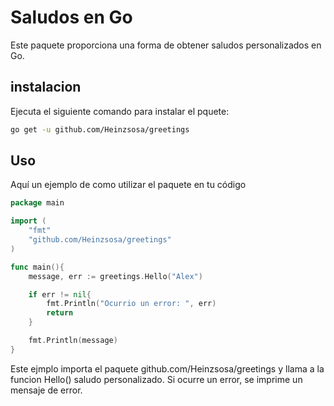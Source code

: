 # Saludos en Go

Este paquete proporciona una forma de obtener saludos personalizados en Go.

## instalacion
Ejecuta el siguiente comando para instalar el pquete:
```bash
go get -u github.com/Heinzsosa/greetings
```

## Uso
Aquí un ejemplo de como utilizar el paquete en tu código

```go
package main

import (
    "fmt"
    "github.com/Heinzsosa/greetings"
)

func main(){
    message, err := greetings.Hello("Alex")

    if err != nil{
        fmt.Println("Ocurrio un error: ", err)
        return
    }

    fmt.Println(message)
}

```
Este ejmplo importa el paquete github.com/Heinzsosa/greetings y llama a la funcion Hello()
saludo personalizado. Si ocurre un error, se imprime un mensaje de error.
